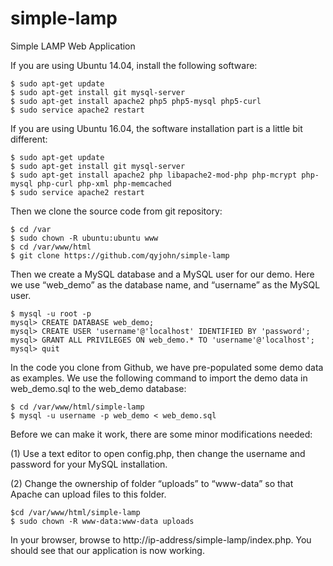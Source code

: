 # simple-lamp
Simple LAMP Web Application

If you are using Ubuntu 14.04, install the following software:

~~~~
$ sudo apt-get update
$ sudo apt-get install git mysql-server
$ sudo apt-get install apache2 php5 php5-mysql php5-curl
$ sudo service apache2 restart
~~~~

If you are using Ubuntu 16.04, the software installation part is a little bit different:

~~~~
$ sudo apt-get update
$ sudo apt-get install git mysql-server
$ sudo apt-get install apache2 php libapache2-mod-php php-mcrypt php-mysql php-curl php-xml php-memcached
$ sudo service apache2 restart
~~~~

Then we clone the source code from git repository:

~~~~
$ cd /var
$ sudo chown -R ubuntu:ubuntu www
$ cd /var/www/html
$ git clone https://github.com/qyjohn/simple-lamp
~~~~

Then we create a MySQL database and a MySQL user for our demo. Here we use “web_demo” as the database name, and “username” as the MySQL user.

~~~~
$ mysql -u root -p
mysql> CREATE DATABASE web_demo;
mysql> CREATE USER 'username'@'localhost' IDENTIFIED BY 'password';
mysql> GRANT ALL PRIVILEGES ON web_demo.* TO 'username'@'localhost';
mysql> quit
~~~~

In the code you clone from Github, we have pre-populated some demo data as examples. We use the following command to import the demo data in web_demo.sql to the web_demo database:

~~~~
$ cd /var/www/html/simple-lamp
$ mysql -u username -p web_demo < web_demo.sql
~~~~

Before we can make it work, there are some minor modifications needed:

(1) Use a text editor to open config.php, then change the username and password for your MySQL installation.

(2) Change the ownership of folder “uploads” to “www-data” so that Apache can upload files to this folder.

~~~~
$cd /var/www/html/simple-lamp
$ sudo chown -R www-data:www-data uploads
~~~~

In your browser, browse to http://ip-address/simple-lamp/index.php. You should see that our application is now working. 
